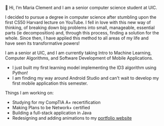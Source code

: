 
👋 Hi, I’m Maria Clement and I am a senior computer science student at UIC. 


I decided to pursue a degree in computer science after stumbling upon the first CS50 Harvard lecture on YouTube. I fell in love with this new way of thinking, of breaking down big problems into small, manageable, essential parts (ie decomposition) and, through this process, finding a solution for the whole. Since then, I have applied this method to all areas of my life and have seen its transformative powers!

I am a senior at UIC, and I am currently taking Intro to Machine Learning, Computer Algorithms, and Software Development of Mobile Applications. 
- I just built my first learning model implementing the ID3 algorithm using Python! 
- I am finding my way around Android Studio and can't wait to develop my first mobile application this semester. 

Things I am working on:
- Studying for my CompTIA A+ recertification
- Making Plans to be Network+ certified
- Building a full-stack application in Java
- Redesigning and adding animations to my [portfolio website](https://mclem6.github.io/)

<!---
mclem6/mclem6 is a ✨ special ✨ repository because its `README.md` (this file) appears on your GitHub profile.
You can click the Preview link to take a look at your changes.
--->
